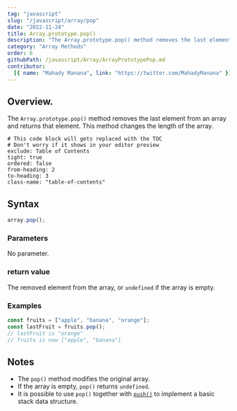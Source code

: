 ```yaml
---
tag: "javascript"
slug: "/javascript/array/pop"
date: "2022-11-24"
title: Array.prototype.pop()
description: "The Array.prototype.pop() method removes the last element from an array and returns that element."
category: "Array Methods"
order: 6
githubPath: /javascript/Array/ArrayPrototypePop.md
contributor:
  [{ name: "Mahady Manana", link: "https://twitter.com/MahadyManana" }]
---
```


## Overview.

The `Array.prototype.pop()` method removes the last element from an array and returns that element. This method changes the length of the array.


```toc
# This code block will gets replaced with the TOC
# Don't worry if it shows in your editor preview
exclude: Table of Contents
tight: true
ordered: false
from-heading: 2
to-heading: 3
class-name: "table-of-contents"
```


## Syntax

```javascript
array.pop();
```

### Parameters

No parameter.

### return value

The removed element from the array, or `undefined` if the array is empty.

### Examples

```javascript
const fruits = ["apple", "banana", "orange"];
const lastFruit = fruits.pop();
// lastFruit is "orange"
// fruits is now ["apple", "banana"]
```

## Notes

- The `pop()` method modifies the original array.
- If the array is empty, `pop()` returns `undefined`.
- It is possible to use `pop()` together with [`push()`](/javascript/array/push) to implement a basic stack data structure.

